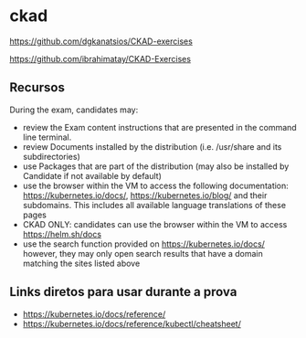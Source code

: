 # ckad

https://github.com/dgkanatsios/CKAD-exercises

https://github.com/ibrahimatay/CKAD-Exercises


## Recursos

During the exam, candidates may:

- review the Exam content instructions that are presented in the command line terminal.
- review Documents installed by the distribution (i.e. /usr/share and its subdirectories)
- use Packages that are part of the distribution (may also be installed by Candidate if not available by default)
- use the browser within the VM to access the following documentation: https://kubernetes.io/docs/, https://kubernetes.io/blog/ and their subdomains. This includes all available language translations of these pages
- CKAD ONLY: candidates can use the browser within the VM to access https://helm.sh/docs
- use the search function provided on https://kubernetes.io/docs/ however, they may only open search results that have a domain matching the sites listed above

## Links diretos para usar durante a prova

- https://kubernetes.io/docs/reference/
- https://kubernetes.io/docs/reference/kubectl/cheatsheet/
